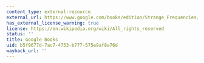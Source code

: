 ```yaml
---
content_type: external-resource
external_url: https://www.google.com/books/edition/Strange_Frequencies/OP5RDwAAQBAJ?hl=en&gbpv=1
has_external_license_warning: true
license: https://en.wikipedia.org/wiki/All_rights_reserved
status: ''
title: Google Books
uid: b5f9677d-7ac7-4753-b777-575e9af8a76d
wayback_url: ''
---
```

